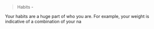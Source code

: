 <html><body><blockquote>
<p>Habits -</p>
</blockquote>
<p>Your habits are a huge part of who you are.  For example, your weight is indicative of a combination of your na</p>
</body></html>